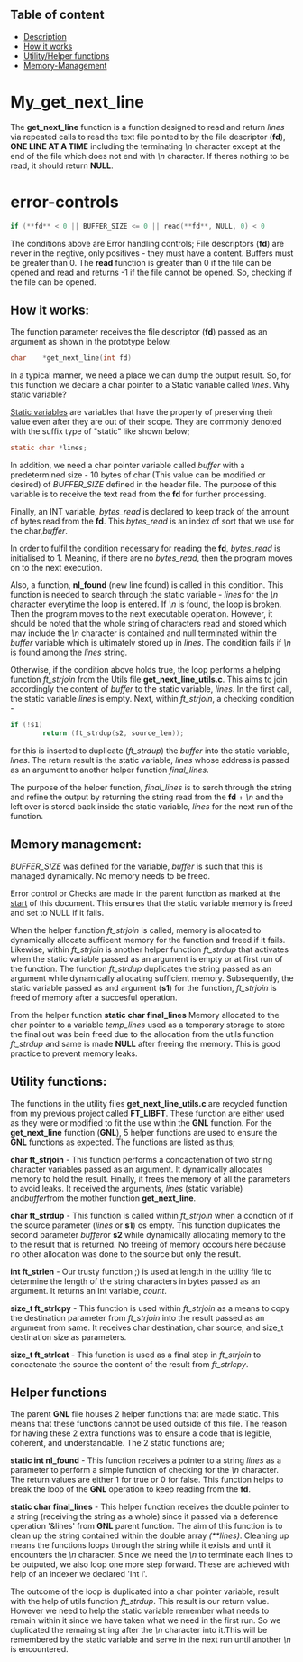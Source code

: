 ## Table of content

- [Description](#my_get_next_line)
- [How it works](#how-it-works)
- [Utility/Helper functions](#utility-functions)
- [Memory-Management](#memory-management)

# My_**get_next_line**
The **get_next_line** function is a function designed to read and return *lines* via repeated calls to read the text file pointed to by the file descriptor (**fd**), **ONE LINE AT A TIME** including the terminating *\n* character except at the end of the file which does not end with *\n* character. If theres nothing to be read,
it should return **NULL**.

# error-controls
```C
if (**fd** < 0 || BUFFER_SIZE <= 0 || read(**fd**, NULL, 0) < 0
```

The conditions above are Error handling controls; File descriptors (**fd**) are never in the negtive, only positives - they must have a content. Buffers must be greater than 0. The **read** function is greater than 0 if the file can be opened and read and returns -1 if the file cannot be opened. So, checking if the file can be opened.

## How it works: 
The function parameter receives the file descriptor (**fd**) passed as
an argument as shown in the prototype below.

```C
char	*get_next_line(int fd)
```

In a typical manner, we need a place we can dump the output result. So, for this function we declare a char pointer to a Static variable called *lines*. Why static variable? 

[Static variables](https://www.geeksforgeeks.org/static-variables-in-c/)  are variables that have the property of preserving their 
value even after they are out of their scope. They are commonly denoted with the suffix type of "static" like shown below;

```C
static char	*lines;
```

In addition,  we need a char pointer variable called *buffer* with a predetermined size - 10 bytes of char (This value can be modified or desired) of *BUFFER_SIZE* defined in the header file. The purpose of this variable is to receive the text read from the **fd** for further processing. 

Finally, an INT variable, *bytes_read* is declared to keep track of the amount of bytes read from the **fd**. This *bytes_read* is an index of sort that we use for the char,*buffer*.

In order to fulfil the condition necessary for reading the **fd**, *bytes_read* is initialised to 1. Meaning, if there are no *bytes_read*, then the program moves on to the next execution. 
 
Also, a  function, **nl_found** (new line found) is called in this condition. This function is needed to search through the static variable - *lines* for the *\n* character everytime the loop is entered. If *\n* is found, the loop is broken. Then the program moves to the next executable operation. However, it should be noted that the whole string of characters read and stored which may include the *\n* character is contained and null terminated within the *buffer* variable which is ultimately stored up in *lines*. The condition fails if *\n* is found among the *lines* string.

Otherwise, if the condition above holds true, the loop performs a helping 
function *ft_strjoin* from the Utils file **get_next_line_utils.c**. This aims to join accordingly the content of *buffer* to the static variable, *lines*. In the first call, the static variable *lines* is empty. Next, within *ft_strjoin*, a checking condition -

```C
if (!s1)
		return (ft_strdup(s2, source_len));
```

for this is inserted to duplicate (*ft_strdup*) the *buffer* into the 
static variable, *lines*. The return result is the static variable, *lines* whose address is passed as an argument to another helper function *final_lines*.

The purpose of the helper function, *final_lines* is to serch through the string and refine the output by returning the string read from the **fd** + *\n* and the left over is stored back inside the static variable, *lines* for the next run of the function.

## Memory management:
*BUFFER_SIZE* was defined for the variable, *buffer* is such that this is managed dynamically. No memory needs to be freed.

Error control or Checks are made in the parent function as marked at the [start](#error-controls) of this document.
This ensures that the static variable memory is freed and set to NULL if it fails.

When the helper function *ft_strjoin* is called, memory is allocated to
dynamically allocate sufficent memory for the function and freed if it fails.
Likewise, within *ft_strjoin* is another helper function *ft_strdup* that 
activates when the static variable passed as an argument is empty or at first run of the function. The function *ft_strdup* duplicates the string passed as an argument while dynamically allocating sufficient memory. Subsequently, the static variable passed as and argument (**s1**) for the function, *ft_strjoin* is freed of memory after a succesful operation.

From the helper function **static char final_lines** Memory allocated to the char pointer to a variable *temp_lines* used as a temporary storage to store the final out was bein freed due to the allocation from the utils function *ft_strdup* and same is made **NULL** after freeing the memory. This is good practice to prevent memory leaks.

## Utility functions:
The functions in the utility files **get_next_line_utils.c** are recycled function from my previous project called **FT_LIBFT**. These function are either used as they were or modified to fit the use within the **GNL** function.
For the **get_next_line** function (**GNL**), 5 helper functions are used to ensure the **GNL** functions as expected. The functions are listed as thus; 

**char  ft_strjoin** - This function performs a concactenation of two string 
character variables passed as an argument. It dynamically allocates memory to hold the result. 
Finally, it frees the memory of all the parameters to avoid leaks. It received the arguments, *lines* (static variable) and*buffer*from the mother function **get_next_line**.

**char   ft_strdup** - This function is called within *ft_strjoin* when a condtion of if the source parameter (*lines* or **s1**) os empty. This function duplicates the second parameter *buffer*or **s2** while dynamically allocating memory to the to the result that is returned. No freeing of memory occours here because no other allocation was done to the source but only the result.

**int   ft_strlen** - Our trusty function ;) is used at length in the utility file to determine the length of the string characters in bytes passed as an argument. It returns an Int variable, *count*.

**size_t    ft_strlcpy** - This function is used within *ft_strjoin* as a means to copy the destination parameter from *ft_strjoin* into the result passed as an argument from same. It receives char destination, char source, and size_t destination size as parameters.

**size_t    ft_strlcat** - This function is used as a final step in *ft_strjoin* to concatenate the source the content of the result from *ft_strlcpy*.

## Helper functions
The parent **GNL** file houses 2 helper functions that are made static. This means that these functions cannot be used outside of this file. The reason for having these 2 extra functions was to ensure a code that is legible, coherent, and understandable. The 2 static functions are;

**static int	nl_found** - This function receives a pointer to a string *lines* as a parameter to perform a simple function of checking for the *\n* character. The return values are either 1 for true or 0 for false. This function helps to break the loop of the **GNL** operation to keep reading from the **fd**.

**static char	final_lines** - This helper function receives the double pointer to a string (receiving the string as a whole) since it passed via a deference operation '&lines' from **GNL** parent function. The aim of this function is to clean up the string contained within the double array *(**lines)*. Cleaning up means the functions loops through the string while it exists and until it encounters the *\n* character. Since we need the *\n* to terminate each lines to be outputed, we also loop one more step forward. These are achieved with help of an indexer we declared 'Int i'.

The outcome of the loop is duplicated into a char pointer variable, result with the help of utils function *ft_strdup*. This result is our return value. However we need to help the static variable remember what needs to remain within it since we have taken what we need in the first run. So we duplicated the remaing string after the *\n* character into it.This will be remembered by the static variable and serve in the next run until another *\n* is encountered.
